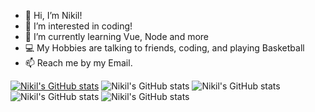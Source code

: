 - 👋 Hi, I’m Nikil!
- 👀 I’m interested in coding!
- 🌱 I’m currently learning Vue, Node and more
- 💻 My Hobbies are talking to friends, coding, and playing Basketball
- 📫 Reach me by my Email.

[![Nikil's GitHub stats](https://github-readme-stats.vercel.app/api?username=nikil-sriram)](https://github.com/anuraghazra/github-readme-stats)
![Nikil's GitHub stats](https://github-readme-stats.vercel.app/api?username=nikil-sriram&hide=contribs,prs)
![Nikil's GitHub stats](https://github-readme-stats.vercel.app/api?username=nikil-sriram&count_private=true)
![Nikil's GitHub stats](https://github-readme-stats.vercel.app/api?username=nikil-sriram&show_icons=true)
![Nikil's GitHub stats](https://github-readme-stats.vercel.app/api?username=nikil-sriram&show_icons=true&theme=radical)


<!---
nikil-sriram/nikil-sriram is a ✨ special ✨ repository because its `README.md` (this file) appears on your GitHub profile.
You can click the Preview link to take a look at your changes.
--->
